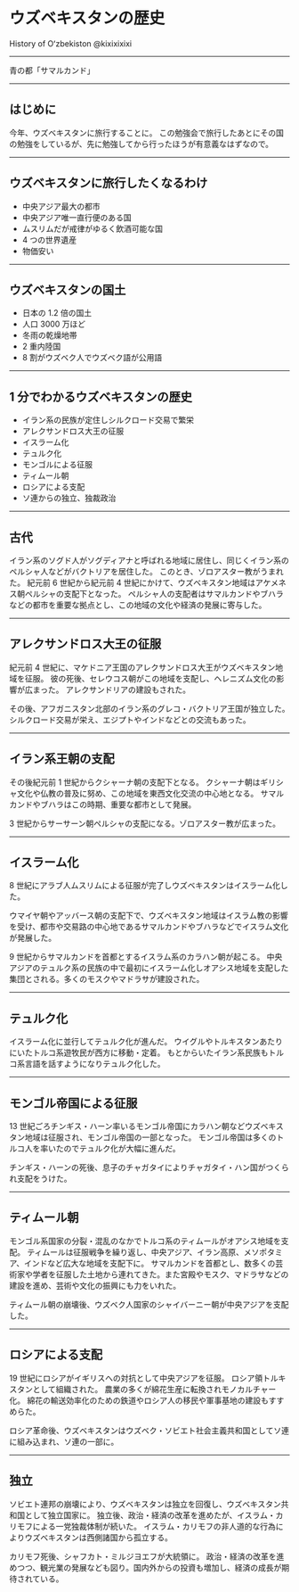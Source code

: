 # ウズベキスタンの歴史

History of Oʻzbekiston
@kixixixixi

---

青の都「サマルカンド」

---

## はじめに

今年、ウズベキスタンに旅行することに。
この勉強会で旅行したあとにその国の勉強をしているが、先に勉強してから行ったほうが有意義なはずなので。

---

## ウズベキスタンに旅行したくなるわけ

- 中央アジア最大の都市
- 中央アジア唯一直行便のある国
- ムスリムだが戒律がゆるく飲酒可能な国
- 4 つの世界遺産
- 物価安い

---

## ウズベキスタンの国土

- 日本の 1.2 倍の国土
- 人口 3000 万ほど
- 冬雨の乾燥地帯
- 2 重内陸国
- 8 割がウズベク人でウズベク語が公用語

---

## 1 分でわかるウズベキスタンの歴史

- イラン系の民族が定住しシルクロード交易で繁栄
- アレクサンドロス大王の征服
- イスラーム化
- テュルク化
- モンゴルによる征服
- ティムール朝
- ロシアによる支配
- ソ連からの独立、独裁政治

---

## 古代

イラン系のソグド人がソグディアナと呼ばれる地域に居住し、同じくイラン系のペルシャ人などがバクトリアを居住した。
このとき、ゾロアスター教がうまれた。
紀元前 6 世紀から紀元前 4 世紀にかけて、ウズベキスタン地域はアケメネス朝ペルシャの支配下となった。
ペルシャ人の支配者はサマルカンドやブハラなどの都市を重要な拠点とし、この地域の文化や経済の発展に寄与した。

---

## アレクサンドロス大王の征服

紀元前 4 世紀に、マケドニア王国のアレクサンドロス大王がウズベキスタン地域を征服。
彼の死後、セレウコス朝がこの地域を支配し、ヘレニズム文化の影響が広まった。
アレクサンドリアの建設もされた。

その後、アフガニスタン北部のイラン系のグレコ・バクトリア王国が独立した。
シルクロード交易が栄え、エジプトやインドなどとの交流もあった。

---

## イラン系王朝の支配

その後紀元前 1 世紀からクシャーナ朝の支配下となる。
クシャーナ朝はギリシャ文化や仏教の普及に努め、この地域を東西文化交流の中心地となる。
サマルカンドやブハラはこの時期、重要な都市として発展。

3 世紀からサーサーン朝ペルシャの支配になる。ゾロアスター教が広まった。

---

## イスラーム化

8 世紀にアラブ人ムスリムによる征服が完了しウズベキスタンはイスラーム化した。

ウマイヤ朝やアッバース朝の支配下で、ウズベキスタン地域はイスラム教の影響を受け、都市や交易路の中心地であるサマルカンドやブハラなどでイスラム文化が発展した。

9 世紀からサマルカンドを首都とするイスラム系のカラハン朝が起こる。
中央アジアのテュルク系の民族の中で最初にイスラーム化しオアシス地域を支配した集団とされる。多くのモスクやマドラサが建設された。

---

## テュルク化

イスラーム化に並行してテュルク化が進んだ。
ウイグルやトルキスタンあたりにいたトルコ系遊牧民が西方に移動・定着。
もとからいたイラン系民族もトルコ系言語を話すようになりテュルク化した。

---

## モンゴル帝国による征服

13 世紀ごろチンギス・ハーン率いるモンゴル帝国にカラハン朝などウズベキスタン地域は征服され、モンゴル帝国の一部となった。
モンゴル帝国は多くのトルコ人を率いたのでテュルク化が大幅に進んだ。

チンギス・ハーンの死後、息子のチャガタイによりチャガタイ・ハン国がつくられ支配をうけた。

---

## ティムール朝

モンゴル系国家の分裂・混乱のなかでトルコ系のティムールがオアシス地域を支配。
ティムールは征服戦争を繰り返し、中央アジア、イラン高原、メソポタミア、インドなど広大な地域を支配下に。
サマルカンドを首都とし、数多くの芸術家や学者を征服した土地から連れてきた。また宮殿やモスク、マドラサなどの建設を進め、芸術や文化の振興にも力をいれた。

ティムール朝の崩壊後、ウズベク人国家のシャイバーニー朝が中央アジアを支配した。

---

## ロシアによる支配

19 世紀にロシアがイギリスへの対抗として中央アジアを征服。
ロシア領トルキスタンとして組織された。
農業の多くが綿花生産に転換されモノカルチャー化。
綿花の輸送効率化のための鉄道やロシア人の移民や軍事基地の建設もすすめらた。

ロシア革命後、ウズベキスタンはウズベク・ソビエト社会主義共和国としてソ連に組み込まれ、ソ連の一部に。

---

## 独立

ソビエト連邦の崩壊により、ウズベキスタンは独立を回復し、ウズベキスタン共和国として独立国家に。
独立後、政治・経済の改革を進めたが、イスラム・カリモフによる一党独裁体制が続いた。
イスラム・カリモフの非人道的な行為によりウズベキスタンは西側諸国から孤立する。

カリモフ死後、シャフカト・ミルジヨエフが大統領に。
政治・経済の改革を進めつつ、観光業の発展なども図り。国内外からの投資も増加し、経済の成長が期待されている。

